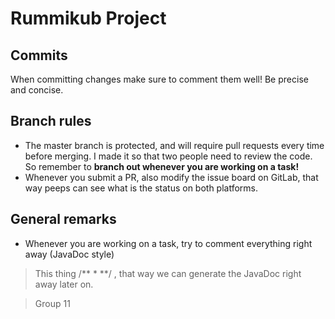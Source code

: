 # Rummikub Project

## Commits
When committing changes make sure to comment them well! Be precise and concise.

## Branch rules
- The master branch is protected, and will require pull requests every time before merging. I made it so that two people 
need to review the code. So remember to **branch out whenever you are working on a task!**
- Whenever you submit a PR, also modify the issue board on GitLab, that way peeps can see what is the status on both platforms.

## General remarks
- Whenever you are working on a task, try to comment everything right away (JavaDoc style)
> This thing /**
>             *
>             **/
, that way we can generate the JavaDoc right away later on.



> Group 11
